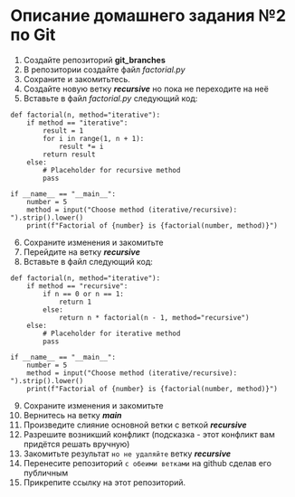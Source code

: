 # Описание домашнего задания №2 по Git  

1. Создайте репозиторий **git_branches**
2. В репозитории создайте файл *factorial.py*
3. Сохраните и закомитьтесь.
4. Создайте новую ветку ***recursive*** но пока не переходите на неё
5. Вставьте в файл *factorial.py* следующий код:
```
def factorial(n, method="iterative"):
    if method == "iterative":
        result = 1
        for i in range(1, n + 1):
            result *= i
        return result
    else:
        # Placeholder for recursive method
        pass

if __name__ == "__main__":
    number = 5
    method = input("Choose method (iterative/recursive): ").strip().lower()
    print(f"Factorial of {number} is {factorial(number, method)}")
```
6. Сохраните изменения и закомитьте
7. Перейдите на ветку ***recursive***
8. Вставьте в файл следующий код:
```
def factorial(n, method="iterative"):
    if method == "recursive":
        if n == 0 or n == 1:
            return 1
        else:
            return n * factorial(n - 1, method="recursive")
    else:
        # Placeholder for iterative method
        pass

if __name__ == "__main__":
    number = 5
    method = input("Choose method (iterative/recursive): ").strip().lower()
    print(f"Factorial of {number} is {factorial(number, method)}")
```
9. Сохраните изменения и закомитьте
10. Вернитесь на ветку ***main***
11. Произведите слияние основной ветки с веткой ***recursive***
12. Разрешите возникший конфликт (подсказка - этот конфликт вам придётся решать вручную)
13. Закомитьте результат `но не удаляйте` ветку ***recursive***
14. Перенесите репозиторий `с обеими ветками` на github сделав его публичным
15. Прикрепите ссылку на этот репозиторий.
